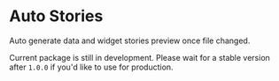 # Auto Stories

Auto generate data and widget stories preview once file changed.

Current package is still in development.
Please wait for a stable version after `1.0.0`
if you'd like to use for production.
